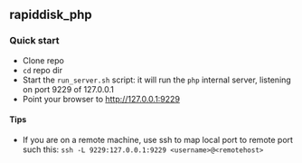 ## rapiddisk_php

### Quick start

* Clone repo
* `cd` repo dir
* Start the `run_server.sh` script: it will run the `php` internal server, listening on port 9229 of 127.0.0.1
* Point your browser to http://127.0.0.1:9229

#### Tips
* If you are on a remote machine, use ssh to map local port to remote port such this: `ssh -L 9229:127.0.0.1:9229 <username>@<remotehost>`